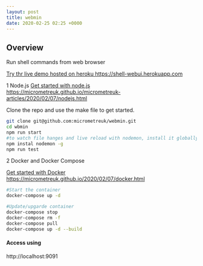 ```yaml
---
layout: post
title: webmin
date: 2020-02-25 02:25 +0000
---
```

## Overview
Run shell commands from web browser

<a href="https://shell-webui.herokuapp.com/ " target="_blank"> Try thr live demo hosted on heroku https://shell-webui.herokuapp.com</a> 


1 Node.js
<a href="https://micrometreuk.github.io/micrometreuk-articles/2020/02/07/nodejs.html" target="_blank"> Get started with node.js  https://micrometreuk.github.io/micrometreuk-articles/2020/02/07/nodejs.html </a> 

Clone the repo and use the make file to get started.

``` bash
git clone git@github.com:micrometreuk/webmin.git
cd wbmin
npm run start
#to watch file hanges and live reload with nodemon, install it globally
npm instal nodemon -g
npm run test
```

2  Docker and Docker Compose


<a href="https://micrometreuk.github.io/2020/02/07/docker.html" target="_blank"> Get  started with Docker https://micrometreuk.github.io/2020/02/07/docker.html</a> 


``` bash
#Start the container
docker-compose up -d

#Update/upgarde container
docker-compose stop
docker-compose rm -f
docker-compose pull
docker-compose up -d --build
```


#### Access using
http://localhost:9091

